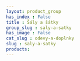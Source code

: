 ```yaml
---
layout: product_group
has_index : False
title : Šály a šátky
group_slug : saly-a-satky
has_image : False
cat_slug : odevy-a-doplnky
slug : saly-a-satky
products:
---
```



